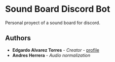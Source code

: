 # Sound Board Discord Bot

Personal proyect of a sound board for discord.


## Authors

* **Edgardo Alvarez Torres** - *Creator* - [profile](https://github.com/Etito)
* **Andres Herrera** - *Audio normalization* 
